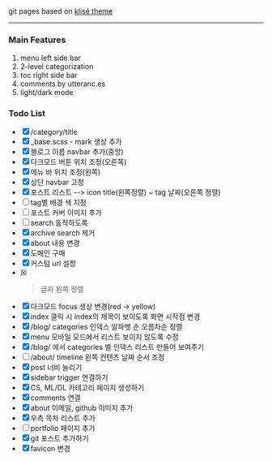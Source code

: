 ## 

git pages based on [klisé theme](https://github.com/piharpi/jekyll-klise)

---

### Main Features
1. menu left side bar
1. 2-level categorization
1. toc right side bar
1. comments by utteranc.es
1. light/dark mode



### Todo List
- [x] /category/title
- [x] _base.scss - mark 생상 추가 
- [x] 블로그 이름 navbar 추가(중앙)
- [x] 다크모드 버튼 위치 조정(오른쪽)
- [x] 메뉴 바 위치 조정(왼쪽)
- [x] 상단 navbar 고정
- [x] 포스트 리스트 --> icon title(왼쪽정렬) ~ tag 날짜(오른쪽 정렬)  
- [ ] tag별 배경 색 지정
- [ ] 포스트 커버 이미지 추가
- [ ] search 동작하도록
- [x] archive search 제거
- [x] about 내용 변경
- [x] 도메인 구매
- [x] 커스텀 url 설정
- [x] > 글자 왼쪽 정렬 
- [x] 다크모드 focus 생상 변경(red -> yellow)
- [x] index 클릭 시 index의 제목이 보이도록 화면 시작점 변경
- [x] /blog/ categories 인덱스 알파벳 순 오름차순 정렬
- [x] menu 모바일 모드에서 리스트 보이지 않도록 수정
- [x] /blog/ 에서 categories 별 인덱스 리스트 만들어 보여주기
- [ ] /about/ timeline 왼쪽 컨텐츠 날짜 순서 조정
- [x] post 너비 늘리기
- [x] sidebar trigger 연결하기
- [x] CS, ML/DL 카테고리 페이지 생성하기
- [x] comments 연결
- [x] about 이메일, github 이미지 추가
- [x] 우측 목차 리스트 추가
- [ ] portfolio 페이지 추가
- [x] git 포스트 추가하기
- [x] favicon 변경
